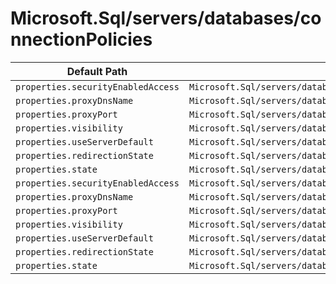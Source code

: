 # Microsoft.Sql/servers/databases/connectionPolicies

| Default Path | Alias |
|---|---|
| `properties.securityEnabledAccess` | `Microsoft.Sql/servers/databases/connectionPolicies/securityEnabledAccess` |
| `properties.proxyDnsName` | `Microsoft.Sql/servers/databases/connectionPolicies/proxyDnsName` |
| `properties.proxyPort` | `Microsoft.Sql/servers/databases/connectionPolicies/proxyPort` |
| `properties.visibility` | `Microsoft.Sql/servers/databases/connectionPolicies/visibility` |
| `properties.useServerDefault` | `Microsoft.Sql/servers/databases/connectionPolicies/useServerDefault` |
| `properties.redirectionState` | `Microsoft.Sql/servers/databases/connectionPolicies/redirectionState` |
| `properties.state` | `Microsoft.Sql/servers/databases/connectionPolicies/state` |
| `properties.securityEnabledAccess` | `Microsoft.Sql/servers/databases/connectionPolicies/default.securityEnabledAccess` |
| `properties.proxyDnsName` | `Microsoft.Sql/servers/databases/connectionPolicies/default.proxyDnsName` |
| `properties.proxyPort` | `Microsoft.Sql/servers/databases/connectionPolicies/default.proxyPort` |
| `properties.visibility` | `Microsoft.Sql/servers/databases/connectionPolicies/default.visibility` |
| `properties.useServerDefault` | `Microsoft.Sql/servers/databases/connectionPolicies/default.useServerDefault` |
| `properties.redirectionState` | `Microsoft.Sql/servers/databases/connectionPolicies/default.redirectionState` |
| `properties.state` | `Microsoft.Sql/servers/databases/connectionPolicies/default.state` |


